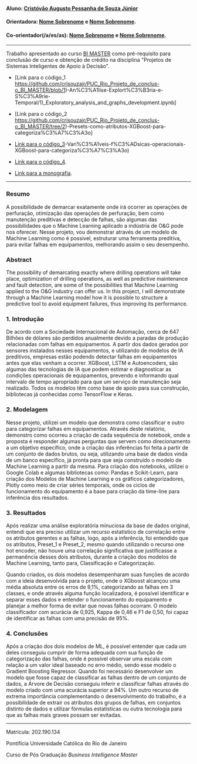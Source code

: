 #### Aluno: [Cristóvão Augusto Pessanha de Souza Júnior](https://github.com/crisouzajr)
#### Orientadora: [Nome Sobrenome](https://github.com/link_do_github) e [Nome Sobrenome](https://github.com/link_do_github).
#### Co-orientador(/a/es/as): [Nome Sobrenome](https://github.com/link_do_github) e [Nome Sobrenome](https://github.com/link_do_github). 


---

Trabalho apresentado ao curso [BI MASTER](https://ica.puc-rio.ai/bi-master) como pré-requisito para conclusão de curso e obtenção de crédito na disciplina 
"Projetos de Sistemas Inteligentes de Apoio à Decisão".

<!-- para os links a seguir, caso os arquivos estejam no mesmo repositório que este README, não há necessidade de incluir o link completo: basta incluir 
o nome do arquivo, com extensão, que o GitHub completa o link corretamente -->

- [Link para o código_1 https://github.com/crisouzajr/PUC_Rio_Projeto_de_conclus-o_BI_MASTER/blob/1)-An%C3%A1lise-Explort%C3%B3ria-e-S%C3%A9rie-Temporal/1)_Exploratory_analysis_and_graphs_development.ipynb]

- [Link para o código_2 https://github.com/crisouzajr/PUC_Rio_Projeto_de_conclus-o_BI_MASTER/tree/2)-Presets-como-atributos-XGBoost-para-categoriza%C3%A7%C3%A3o]

- [Link para o código_3](https://github.com/crisouzajr/PUC_Rio_Projeto_de_conclus-o_BI_MASTER/tree/3)-Vari%C3%A1veis-f%C3%ADsicas-operacionais-XGBoost-para-categoriza%C3%A7%C3%A3o)

- [Link para o código_4]([https://github.com/crisouzajr/PUC_Rio_Projeto_de_conclus-o_BI_MASTER/tree/4-%C3%A1rvore-de-decis%C3%A3o-para-classifica%C3%A7%C3%A3o-no-conjunto-completo]).

- [Link para a monografia](https://github.com/crisouzajr/PUC_Rio_Projeto_de_conclus-o_BI_MASTER/blob/main/Relat%C3%B3rio.pdf).


---

### Resumo

A possibilidade de demarcar exatamente onde irá ocorrer as operações de perfuração, otimização das operações de perfuração, bem como manutenção preditivas 
e detecção de falhas, são algumas das possibilidades que o Machine Learning aplicado a indústria de O&G pode nos oferecer. Nesse projeto, vou demonstrar 
através de um modelo de Machine Learning como é possível, estruturar uma ferramenta preditiva, para evitar falhas em equipamentos, melhorando assim o seu desempenho. 

### Abstract 

The possibility of demarcating exactly where drilling operations will take place, optimization of drilling operations, as well as predictive maintenance 
and fault detection, are some of the possibilities that Machine Learning applied to the O&G industry can offer us. In this project, 
I will demonstrate through a Machine Learning model how it is possible to structure a predictive tool to avoid equipment failures, thus improving its performance.


### 1. Introdução

De acordo com a Sociedade Internacional de Automação, cerca de 647 Bilhões de dólares são perdidos anualmente devido a paradas de produção relacionadas com falhas 
em equipamentos. A partir dos dados gerados por sensores instalados nesses equipamentos, e utilizando de modelos de IA preditivos, empresas estão podendo detectar 
falhas em equipamentos antes que elas venham a ocorrer. XGBoost, LSTM e Autoencoders, são algumas das tecnologias de IA que podem estimar e diagnosticar as condições 
operacionais de equipamentos, prevendo e informando qual intervalo de tempo apropriado para que um serviço de manutenção seja realizado. Todos os modelos têm 
como base de apoio para sua construção, bibliotecas já conhecidas como TensorFlow e Keras.


### 2. Modelagem

Nesse projeto, utilizei um modelo que demonstra como classificar e outro para categorizar falhas em equipamentos. Através deste relatório, demonstro como ocorreu a 
criação de cada sequência de notebook, onde a proposta é responder algumas perguntas que servem como direcionamento a um objetivo específico, onde a criação das 
inferências foi feita a partir de um conjunto de dados brutos, ou seja, utilizando uma base de dados vinda de um banco específico, já pronta para que seja construído 
o modelo de Machine Learning a partir da mesma. Para criação dos notebooks, utilizei o Google Colab e algumas bibliotecas como: Pandas e Scikit-Learn, para criação 
dos Modelos de Machine Learning e os gráficos categorizadores, Plotly como meio de criar séries temporais, onde os ciclos de funcionamento do equipamento é a 
base para criação da time-line para inferência dos resultados.



### 3. Resultados

Após realizar uma análise exploratória minuciosa da base de dados original, entendi que era preciso utilizar um recurso estatístico de correlação entre os atributos 
gerentes  e as falhas, logo, após a inferência, foi entendido que os atributos, Preset_1 e Preset_2, mesmo quando utilizando o recurso one hot encoder, 
não houve uma correlação significativa que justificasse a permanência desses dois atributos, durante a criação dos modelos de Machine Learning, tanto para, 
Classificação e Categorização. 

Quando criados, os dois modelos desempenharam suas funções de acordo com a ideia desenvolvida para o projeto, onde o XGboost alcançou uma média absoluta entre 
os erros de 9,1%, categorizando as falhas em 3 classes, e onde através alguma função localizadora, é possível identificar e separar esses dados e entender 
o funcionamento do equipamento e planejar a melhor forma de evitar que novas falhas ocorram.
O modelo classificador com acurácia de 0,925, Kappa de 0,46 e F1 de 0,50, foi capaz de identificar as falhas com uma precisão de 95%.



### 4. Conclusões

Após a criação dos dois modelos de ML, é possível entender que cada um deles conseguiu cumprir de forma adequada com sua função de categorização das falhas, 
onde é possível observar uma escala com relação a um valor ideal baseado no erro médio, sendo esse modelo o Gradient Boosting Regressor.
Quando foi necessário desenvolver um modelo que fosse capaz de classificar as falhas dentro de um conjunto de dados, a Árvore de Decisão conseguiu inferir e 
classificar falhas através do modelo criado com uma acurácia superior a 94%.
Um outro recurso de extrema importância complementando o desenvolvimento do trabalho, é a possibilidade de extrair os atributos dos grupos de falhas, em conjuntos 
distinto de dados e utilizar fórmulas estatísticas ou outra tecnologia para que as falhas mais graves possam ser evitadas.

---

Matrícula: 202.190.134

Pontifícia Universidade Católica do Rio de Janeiro

Curso de Pós Graduação *Business Intelligence Master*
